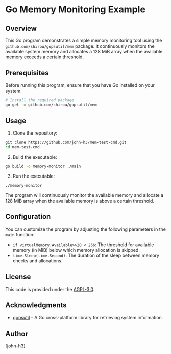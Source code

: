 # Go Memory Monitoring Example

## Overview

This Go program demonstrates a simple memory monitoring tool using the `github.com/shirou/gopsutil/mem` package. It continuously monitors the available system memory and allocates a 128 MiB array when the available memory exceeds a certain threshold.

## Prerequisites

Before running this program, ensure that you have Go installed on your system.

```bash
# Install the required package
go get -u github.com/shirou/gopsutil/mem
```

## Usage

1. Clone the repository:

```bash
git clone https://github.com/john-h3/mem-test-cmd.git
cd mem-test-cmd
```

2. Build the executable:

```bash
go build -o memory-monitor ./main
```

3. Run the executable:

```bash
./memory-monitor
```

The program will continuously monitor the available memory and allocate a 128 MiB array when the available memory is above a certain threshold.

## Configuration

You can customize the program by adjusting the following parameters in the `main` function:

- `if virtualMemory.Available>>20 < 256`: The threshold for available memory (in MiB) below which memory allocation is skipped.
- `time.Sleep(time.Second)`: The duration of the sleep between memory checks and allocations.

## License

This code is provided under the [AGPL-3.0](https://github.com/john-h3/mem-test-cmd/blob/main/LICENSE).

## Acknowledgments

- [gopsutil](https://github.com/shirou/gopsutil) - A Go cross-platform library for retrieving system information.

## Author

[john-h3]